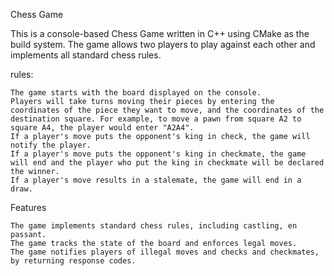 Chess Game

This is a console-based Chess Game written in C++ using CMake as the build system. The game allows two players to play against each other and implements all standard chess rules.

rules:

    The game starts with the board displayed on the console.
    Players will take turns moving their pieces by entering the coordinates of the piece they want to move, and the coordinates of the destination square. For example, to move a pawn from square A2 to square A4, the player would enter "A2A4".
    If a player's move puts the opponent's king in check, the game will notify the player.
    If a player's move puts the opponent's king in checkmate, the game will end and the player who put the king in checkmate will be declared the winner.
    If a player's move results in a stalemate, the game will end in a draw.

Features

    The game implements standard chess rules, including castling, en passant.
    The game tracks the state of the board and enforces legal moves.
    The game notifies players of illegal moves and checks and checkmates, by returning response codes.
